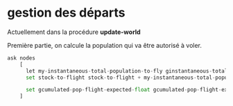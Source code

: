 # gestion des départs

Actuellement dans la procédure **update-world**


Première partie, on calcule la population qui va être autorisé à voler.

```python
ask nodes
    [
      let my-instantaneous-total-population-to-fly ginstantaneous-total-population-to-fly 
      set stock-to-flight stock-to-flight + my-instantaneous-total-population-to-fly

      set gcumulated-pop-flight-expected-float gcumulated-pop-flight-expected-float + my-instantaneous-total-population-to-fly
    ]
```

